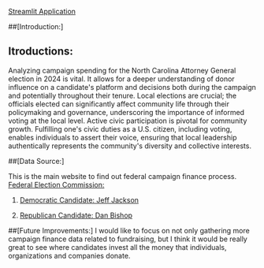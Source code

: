 [Streamlit Application](https://ncga24.streamlit.app/)


##[Introduction:]
<h2 style="font-size:1.5em;">Itroductions:</h2>

Analyzing campaign spending for the North Carolina Attorney General election in 2024 is vital. It allows for a deeper understanding of donor influence on a candidate's platform and decisions both during the campaign and potentially throughout their tenure. Local elections are crucial; the officials elected can significantly affect community life through their policymaking and governance, underscoring the importance of informed voting at the local level. Active civic participation is pivotal for community growth. Fulfilling one's civic duties as a U.S. citizen, including voting, enables individuals to assert their voice, ensuring that local leadership authentically represents the community's diversity and collective interests.

##[Data Source:]

This is the main website to find out federal campaign finance process.
[Federal Election Commission:](https://www.fec.gov/)

1. [Democratic Candidate: Jeff Jackson](https://www.fec.gov/data/receipts/?data_type=processed&committee_id=C00767400&two_year_transaction_period=2018&two_year_transaction_period=2020&two_year_transaction_period=2022&two_year_transaction_period=2024)

3. [Republican Candidate: Dan Bishop](https://www.fec.gov/data/receipts/?data_type=processed&committee_id=C00699660&two_year_transaction_period=2018&two_year_transaction_period=2020&two_year_transaction_period=2022&two_year_transaction_period=2024)

##[Future Improvements:]
I would like to focus on not only gathering more campaign finance data related to fundraising, but I think it would be really great to see where candidates invest all the money that individuals, organizations and companies donate. 
